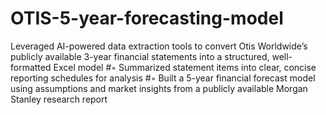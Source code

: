 # OTIS-5-year-forecasting-model

Leveraged AI-powered data extraction tools to convert Otis Worldwide’s publicly available 3-year
financial statements into a structured, well-formatted Excel model
#◦ Summarized statement items into clear, concise reporting schedules for analysis
#◦ Built a 5-year financial forecast model using assumptions and market insights from a publicly available
Morgan Stanley research report
